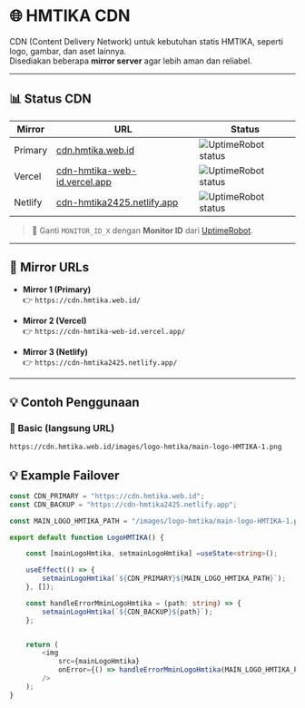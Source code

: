 # 🌐 HMTIKA CDN

CDN (Content Delivery Network) untuk kebutuhan statis HMTIKA, seperti logo, gambar, dan aset lainnya.  
Disediakan beberapa **mirror server** agar lebih aman dan reliabel.

---

## 📊 Status CDN

| Mirror  | URL | Status |
|---------|-----|--------|
| Primary | [cdn.hmtika.web.id](https://cdn.hmtika.web.id/) | ![UptimeRobot status]([https://img.shields.io/uptimerobot/status/801203496?apikey=ur3078768-56c5c98cf1e6f31f95d667e1&label=cdn.hmtika.web.id](https://img.shields.io/uptimerobot/status/801203496?apikey=ur3078768-56c5c98cf1e6f31f95d667e1&label=Primary))
| Vercel  | [cdn-hmtika-web-id.vercel.app](https://cdn-hmtika-web-id.vercel.app/) | ![UptimeRobot status](https://img.shields.io/uptimerobot/status/MONITOR_ID_2) |
| Netlify | [cdn-hmtika2425.netlify.app](https://cdn-hmtika2425.netlify.app/) | ![UptimeRobot status](https://img.shields.io/uptimerobot/status/MONITOR_ID_3) |

> 🔧 Ganti `MONITOR_ID_X` dengan **Monitor ID** dari [UptimeRobot](https://uptimerobot.com).

---

## 🚀 Mirror URLs

- **Mirror 1 (Primary)**  
  👉 `https://cdn.hmtika.web.id/`

- **Mirror 2 (Vercel)**  
  👉 `https://cdn-hmtika-web-id.vercel.app/`

- **Mirror 3 (Netlify)**  
  👉 `https://cdn-hmtika2425.netlify.app/`

---

## 💡 Contoh Penggunaan

### 🔹 Basic (langsung URL)
```txt
https://cdn.hmtika.web.id/images/logo-hmtika/main-logo-HMTIKA-1.png
```

## 💡 Example Failover

```ts
const CDN_PRIMARY = "https://cdn.hmtika.web.id";
const CDN_BACKUP = "https://cdn-hmtika2425.netlify.app";

const MAIN_LOGO_HMTIKA_PATH = "/images/logo-hmtika/main-logo-HMTIKA-1.png";

export default function LogoHMTIKA() {

    const [mainLogoHmtika, setmainLogoHmtika] =useState<string>();

    useEffect(() => {
        setmainLogoHmtika(`${CDN_PRIMARY}${MAIN_LOGO_HMTIKA_PATH}`);
    }, []);

    const handleErrorMminLogoHmtika = (path: string) => {
        setmainLogoHmtika(`${CDN_BACKUP}${path}`);
    };


    return (
        <img
            src={mainLogoHmtika}
            onError={() => handleErrorMminLogoHmtika(MAIN_LOGO_HMTIKA_PATH)}
        />
    );
}
